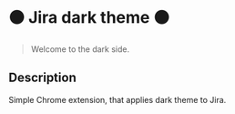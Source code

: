 # ⚫ Jira dark theme ⚫

> Welcome to the dark side.


## Description

Simple Chrome extension, that applies dark theme to Jira.
